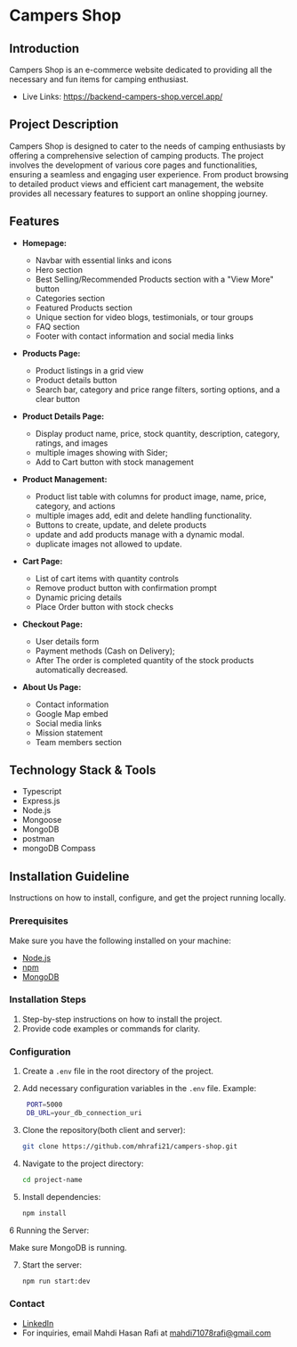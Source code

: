 # Campers Shop

## Introduction

Campers Shop is an e-commerce website dedicated to providing all the necessary and fun items for camping enthusiast.

- Live Links: https://backend-campers-shop.vercel.app/

## Project Description

Campers Shop is designed to cater to the needs of camping enthusiasts by offering a comprehensive selection of camping products. The project involves the development of various core pages and functionalities, ensuring a seamless and engaging user experience. From product browsing to detailed product views and efficient cart management, the website provides all necessary features to support an online shopping journey.

## Features

- **Homepage:** 
  - Navbar with essential links and icons
  - Hero section
  - Best Selling/Recommended Products section with a "View More" button
  - Categories section 
  - Featured Products section
  - Unique section for video blogs, testimonials, or tour groups
  - FAQ section
  - Footer with contact information and social media links

- **Products Page:**
  - Product listings in a grid view
  - Product details button
  - Search bar, category and price range filters, sorting options, and a clear button

- **Product Details Page:**
  - Display product name, price, stock quantity, description, category, ratings, and images
  - multiple images showing with Sider;
  - Add to Cart button with stock management

- **Product Management:**
  - Product list table with columns for product image, name, price, category, and actions
  - multiple images add, edit and delete handling functionality.
  - Buttons to create, update, and delete products
  - update and add products manage with a dynamic modal.
  - duplicate images not allowed to update.

- **Cart Page:**
  - List of cart items with quantity controls
  - Remove product button with confirmation prompt
  - Dynamic pricing details
  - Place Order button with stock checks

- **Checkout Page:**
  - User details form
  - Payment methods (Cash on Delivery);
  - After The order is completed quantity of the stock products automatically decreased.

- **About Us Page:**
  - Contact information
  - Google Map embed
  - Social media links
  - Mission statement
  - Team members section

## Technology Stack & Tools

- Typescript
- Express.js
- Node.js
- Mongoose
- MongoDB
- postman
- mongoDB Compass

## Installation Guideline

Instructions on how to install, configure, and get the project running locally.

### Prerequisites
Make sure you have the following installed on your machine:

- [Node.js](https://nodejs.org/en/)
- [npm](https://www.npmjs.com/)
- [MongoDB](https://www.mongodb.com/)

### Installation Steps

1. Step-by-step instructions on how to install the project.
2. Provide code examples or commands for clarity.

### Configuration

1. Create a `.env` file in the root directory of the project.
2. Add necessary configuration variables in the `.env` file.
   Example:
   ```bash
    PORT=5000
    DB_URL=your_db_connection_uri

   ```
3. Clone the repository(both client and server):

   ```bash
   git clone https://github.com/mhrafi21/campers-shop.git

   ```

4. Navigate to the project directory:

   ```bash
   cd project-name

   ```

5. Install dependencies:

   ```bash
   npm install

   ```

6 Running the Server:

   Make sure MongoDB is running.

7. Start the server:

   ```bash
   npm run start:dev
   ```


### Contact

- [LinkedIn](www.linkedin.com/in/mahdi-hasan-rafi-7215a42a0)
- For inquiries, email Mahdi Hasan Rafi at [mahdi71078rafi@gmail.com](mailto:mahdi71078rafi@gmail.com)
